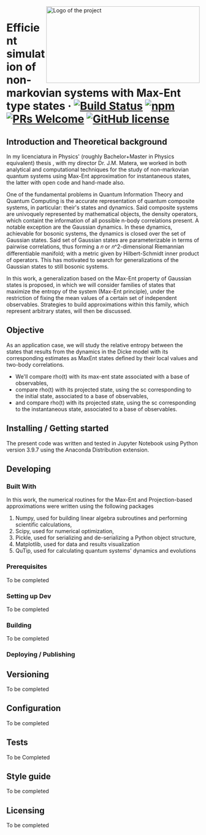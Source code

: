 <img src="https://upload.wikimedia.org/wikipedia/commons/7/75/Logo_UNLP.jpg" alt="Logo of the project" width="400" height="200" align="right">

# Efficient simulation of non-markovian systems with Max-Ent type states &middot; [![Build Status](https://img.shields.io/travis/npm/npm/latest.svg?style=flat-square)](https://github.com/licTomasPerez) [![npm](https://img.shields.io/npm/v/npm.svg?style=flat-square)](https://www.npmjs.com/package/npm) [![PRs Welcome](https://img.shields.io/badge/PRs-welcome-brightgreen.svg?style=flat-square)](http://makeapullrequest.com) [![GitHub license](https://img.shields.io/badge/license-MIT-blue.svg?style=flat-square)](https://github.com/your/your-project/blob/master/LICENSE)


## Introduction and Theoretical background

In my licenciatura in Physics' (roughly Bachelor+Master in Physics equivalent) thesis , with my director Dr. J.M. Matera, we worked in both analytical and computational techniques for the study of non-markovian quantum systems using Max-Ent approximation for instantaneous states, the latter with open code and hand-made also.
</p>

One of the fundamental problems in Quantum Information Theory and Quantum Computing is the accurate representation of quantum composite systems, in particular: their's states and dynamics. Said composite systems are univoquely represented by mathematical objects, the density operators, which containt the information of all possible n-body correlations present. A notable exception are the Gaussian dynamics. In these dynamics, achievable for bosonic systems, the dynamics is closed over the set of Gaussian states. Said set of Gaussian states are parameterizable in terms of pairwise correlations, thus forming a 𝑛 or 𝑛^2-dimensional Riemannian differentiable manifold; with a metric given by Hilbert-Schmidt inner product of operators. This has motivated to search for generalizations of the Gaussian states to still bosonic systems.

In this work, a generalization based on the Max-Ent property of Gaussian states is proposed, in which we will consider families of states that maximize the entropy of the system (Max-Ent principle), under the restriction of fixing the mean values of a certain set of independent observables. Strategies to build approximations within this family, which represent arbitrary states, will then be discussed.

## Objective

As an application case, we will study the relative entropy between the states that results from the dynamics in the Dicke model with its corresponding estimates as MaxEnt states defined by their local values and two-body correlations.

* We'll compare rho(t) with its max-ent state associated with a base of observables,
* compare rho(t) with its projected state, using the sc corresponding to the initial state, associated to a base of observables,
* and compare rho(t) with its projected state, using the sc corresponding to the instantaneous state, associated to a base of observables.

## Installing / Getting started

The present code was written and tested in Jupyter Notebook using Python version 3.9.7 using the Anaconda Distribution extension. 

## Developing

### Built With

In this work, the numerical routines for the Max-Ent and Projection-based approximations were written using the following packages 

<ol>
  <li>Numpy, used for building linear algebra subroutines and performing scientific calculations,</li>
  <li>Scipy, used for numerical optimization,</li>
  <li>Pickle, used for serializing and de-serializing a Python object structure, </li>
  <li>Matplotlib, used for data and results visualization</li>
  <li>QuTip, used for calculating quantum systems' dynamics and evolutions</li>
</ol>

### Prerequisites

To  be completed

### Setting up Dev

To be completed

### Building

To be completed

### Deploying / Publishing

## Versioning

To be completed

## Configuration

To be completed

## Tests

To be Completed

## Style guide

To be completed

## Licensing

To be completed

















